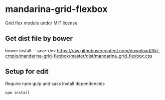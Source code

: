 # mandarina-grid-flexbox #
Grid flex module under MIT license

## Get dist file by bower ##
bower install --save-dev https://raw.githubusercontent.com/download/flkt-crnpio/mandarina-grid-flexbox/master/dist/mandarina_grid_flexbox.css

## Setup for edit ##
Require npm gulp and sass
Install dependencies

```sh
npm install
```
